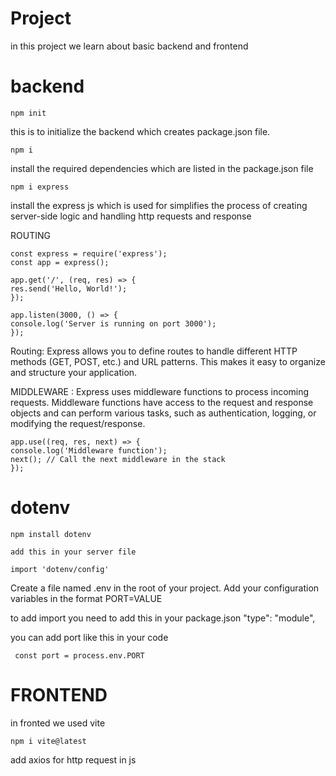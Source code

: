 # Project 

in this project we learn about basic backend and frontend

# backend

    npm init 
 this is to initialize the backend which creates package.json file.

    npm i 
install the required dependencies which are listed in the package.json file

    npm i express 
install the express js which is used for simplifies the process of creating server-side logic and handling http requests and response 

ROUTING 
    
    const express = require('express');
    const app = express();

    app.get('/', (req, res) => {
    res.send('Hello, World!');
    });

    app.listen(3000, () => {
    console.log('Server is running on port 3000');
    });

Routing: Express allows you to define routes to handle different HTTP methods (GET, POST, etc.) and URL patterns. This makes it easy to organize and structure your application.

MIDDLEWARE : Express uses middleware functions to process incoming requests. Middleware functions have access to the request and response objects and can perform various tasks, such as authentication, logging, or modifying the request/response.
   
    app.use((req, res, next) => {
    console.log('Middleware function');
    next(); // Call the next middleware in the stack
    });
    

# dotenv
    npm install dotenv

    add this in your server file
    
    import 'dotenv/config'
Create a file named .env in the root of your project.
Add your configuration variables in the format PORT=VALUE

to add import you need to add this in your package.json  "type": "module",

you can add port like this in your code
     
     const port = process.env.PORT 

# FRONTEND

in fronted we used vite 
    
    npm i vite@latest 

add axios for http request in js 
    
